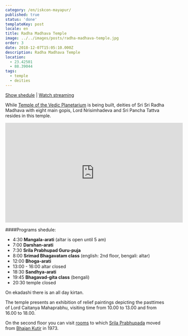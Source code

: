 ```yaml
---
category: /en/iskcon-mayapur/
published: true
status: 'done'
templateKey: post
locale: en
title: Radha Madhava Temple
image: ../../images/posts/radha-madhava-temple.jpg
order: 3
date: 2018-12-07T15:05:10.000Z
description: Radha Madhava Temple
location:
  - 23.42501
  - 88.39044
tags:
  - temple
  - deities
---
```


[Show shedule](#programs-shedule) | [Watch streaming](/en/stream)

While [Temple of the Vedic Planetarium](/en/tovp) is being built, deities of Sri Sri Radha Madhava
with eight main gopis, Lord Nrisimhadeva and Sri Pancha Tattva resides in this temple.

<iframe width="560" height="315" src="https://www.youtube.com/embed/rtstv_zGBBw?start=58" frameborder="0" allow="accelerometer; autoplay; encrypted-media; gyroscope; picture-in-picture" allowfullscreen></iframe>

####Programs shedule:
  - 4:30 **Mangala-arati** (altar is open until 5 am)
  - 7:00 **Darshan-arati**
  - 7:30 **Srila Prabhupad Guru-puja**
  - 8:00 **Srimad Bhagavatam class** (english: 2nd floor, bengali: altar)
  - 12:00 **Bhoga-arati**
  - 13:00 - 16:00 altar closed
  - 18:30 **Sandhya-arati**
  - 19:45 **Bhagavad-gita class** (bengali)
  - 20:30 temple closed

On ekadashi there is an all day kirtan.

The temple presents an exhibition of relief paintings depicting the pasttimes of Lord Caitanya Mahaprabhu, visiting time from 10.00 to 13.00 and from 16.00 to 18.00.

On the second floor you can visit [rooms](/en/prabhupada-room) to which [Srila Prabhupada](/en/srila-prabhupada) moved from [Bhajan Kutir](/en/bhajan-kutir) in 1973.

<tbd locale="en" url="mailto:haribol@mayapur.live" />
